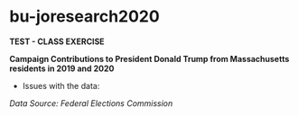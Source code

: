 # bu-joresearch2020

**TEST - CLASS EXERCISE** 

**Campaign Contributions to President Donald Trump from Massachusetts residents in 2019 and 2020**

* Issues with the data: 

*Data Source: Federal Elections Commission*

